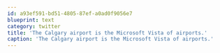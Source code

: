 ```yaml
---
id: a93ef591-bd51-4805-87ef-a0ad0f9056e7
blueprint: text
category: twitter
title: 'The Calgary airport is the Microsoft Vista of airports.'
caption: 'The Calgary airport is the Microsoft Vista of airports.'
---
```

